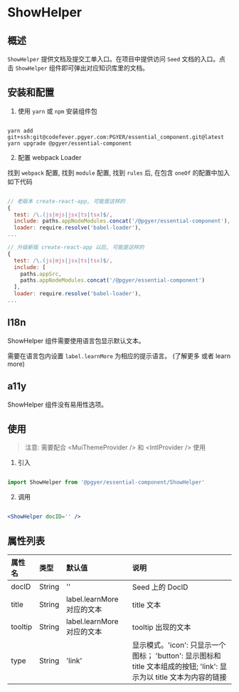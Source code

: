 # ShowHelper

## 概述

`ShowHelper` 提供文档及提交工单入口。在项目中提供访问 `Seed` 文档的入口。点击 `ShowHelper` 组件即可弹出对应知识库里的文档。

## 安装和配置

1. 使用 `yarn` 或 `npm` 安装组件包

```shell

yarn add git+ssh:git@codefever.pgyer.com:PGYER/essential_component.git@latest
yarn upgrade @pgyer/essential-component

```

2. 配置 webpack Loader

找到 `webpack` 配置, 找到 `module` 配置, 找到 `rules` 后, 在包含 `oneOf` 的配置中加入如下代码

```javascript

// 老版本 create-react-app, 可能是这样的
{
  test: /\.(js|mjs|jsx|ts|tsx)$/,
  include: paths.appNodeModules.concat('/@pgyer/essential-component'),
  loader: require.resolve('babel-loader'),
...

// 升级新版 create-react-app 以后, 可能是这样的
{
  test: /\.(js|mjs|jsx|ts|tsx)$/,
  include: [
    paths.appSrc,
    paths.appNodeModules.concat('/@pgyer/essential-component')
  ],
  loader: require.resolve('babel-loader'),
...

```

## l18n

ShowHelper 组件需要使用语言包显示默认文本。

需要在语言包内设置 `label.learnMore` 为相应的提示语言。 (了解更多 或者 learn more)

## a11y

ShowHelper 组件没有易用性选项。

## 使用

> 注意: 需要配合 &lt;MuiThemeProvider /&gt; 和 &lt;IntlProvider /&gt; 使用

1. 引入

```javascript

import ShowHelper from '@pgyer/essential-component/ShowHelper'

```

2. 调用

```jsx

<ShowHelper docID='' />

```

## 属性列表

| 属性名 | 类型 | 默认值 | 说明 |
| :---- | :---- | :---- | :---- |
| docID  | String | '' | Seed 上的 DocID |
| title  | String | label.learnMore 对应的文本 | title 文本 |
| tooltip  | String | label.learnMore 对应的文本 | tooltip 出现的文本 |
| type  | String | 'link' | 显示模式。'icon': 只显示一个图标； 'button': 显示图标和 title 文本组成的按钮; 'link': 显示为以 title 文本为内容的链接 |
